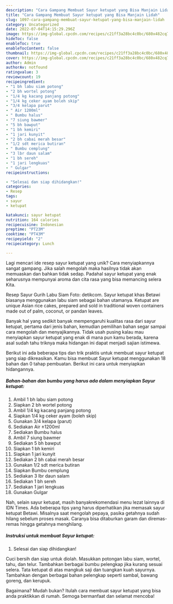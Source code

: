 ```yaml
---
description: "Cara Gampang Membuat Sayur ketupat yang Bisa Manjain Lidah"
title: "Cara Gampang Membuat Sayur ketupat yang Bisa Manjain Lidah"
slug: 1097-cara-gampang-membuat-sayur-ketupat-yang-bisa-manjain-lidah
category: Uncategorized
date: 2022-07-04T14:15:29.296Z
image: https://img-global.cpcdn.com/recipes/c21ff3a28bc4c0bc/680x482cq70/sayur-ketupat-foto-resep-utama.jpg
hideToc: false
enableToc: true
enableTocContent: false
thumbnail: https://img-global.cpcdn.com/recipes/c21ff3a28bc4c0bc/680x482cq70/sayur-ketupat-foto-resep-utama.jpg
cover: https://img-global.cpcdn.com/recipes/c21ff3a28bc4c0bc/680x482cq70/sayur-ketupat-foto-resep-utama.jpg
author: Admin
authorAv: notfound
ratingvalue: 3
reviewcount: 19
recipeingredient:
- "1 bh labu siam potong"
- "2 bh wortel potong"
- "1/4 kg kacang panjang potong"
- "1/4 kg ceker ayam boleh skip"
- "3/4 kelapa parut"
- " Air 1200ml"
- " Bumbu halus"
- "7 siung bawmer"
- "5 bh bawput"
- "1 bh kemiri"
- "1 jari kunyit"
- "2 bh cabai merah besar"
- "1/2 sdt merica butiran"
- " Bumbu cemplung"
- "3 lbr daun salam"
- "1 bh sereh"
- "1 jari lengkuas"
- " Gulgar"
recipeinstructions:

- "Selesai dan siap dihidangkan!"
categories:
- Resep
tags:
- sayur
- ketupat

katakunci: sayur ketupat 
nutrition: 164 calories
recipecuisine: Indonesian
preptime: "PT23M"
cooktime: "PT43M"
recipeyield: "2"
recipecategory: Lunch

---
```





Lagi mencari ide resep sayur ketupat yang unik? Cara menyiapkannya sangat gampang. Jika salah mengolah maka hasilnya tidak akan memuaskan dan bahkan tidak sedap. Padahal sayur ketupat yang enak seharusnya mempunyai aroma dan cita rasa yang bisa memancing selera Kita.





Resep Sayur Gurih Labu Siam Foto: detikcom. Sayur ketupat khas Betawi biasanya menggunakan labu siam sebagai bahan utamanya. Ketupat are unique Asian rice cakes, prepared and sold in traditional woven containers made out of palm, coconut, or pandan leaves.

Banyak hal yang sedikit banyak mempengaruhi kualitas rasa dari sayur ketupat, pertama dari jenis bahan, kemudian pemilihan bahan segar sampai cara mengolah dan menyajikannya. Tidak usah pusing kalau mau menyiapkan sayur ketupat yang enak di mana pun kamu berada, karena asal sudah tahu triknya maka hidangan ini dapat menjadi sajian istimewa.






Berikut ini ada beberapa tips dan trik praktis untuk membuat sayur ketupat yang siap dikreasikan. Kamu bisa membuat Sayur ketupat menggunakan 18 bahan dan 0 tahap pembuatan. Berikut ini cara untuk menyiapkan hidangannya.

<!--inarticleads1-->

##### Bahan-bahan dan bumbu yang harus ada dalam menyiapkan Sayur ketupat:

1. Ambil 1 bh labu siam potong
1. Siapkan 2 bh wortel potong
1. Ambil 1/4 kg kacang panjang potong
1. Siapkan 1/4 kg ceker ayam (boleh skip)
1. Gunakan 3/4 kelapa (parut)
1. Sediakan  Air ±1200ml
1. Sediakan  Bumbu halus
1. Ambil 7 siung bawmer
1. Sediakan 5 bh bawput
1. Siapkan 1 bh kemiri
1. Siapkan 1 jari kunyit
1. Sediakan 2 bh cabai merah besar
1. Gunakan 1/2 sdt merica butiran
1. Siapkan  Bumbu cemplung
1. Sediakan 3 lbr daun salam
1. Sediakan 1 bh sereh
1. Sediakan 1 jari lengkuas
1. Gunakan  Gulgar


Nah, selain sayur ketupat, masih banyakrekomendasi menu lezat lainnya di IDN Times. Ada beberapa tips yang harus diperhatikan jika memasak sayur ketupat Betawi. Misalnya saat mengolah pepaya, pasika getahnya sudah hilang sebelum proses masak. Caranya bisa ditaburkan garam dan diremas-remas hingga getahnya menghilang. 

<!--inarticleads2-->

##### Instruksi untuk membuat Sayur ketupat:


1. Selesai dan siap dihidangkan!

Cuci bersih dan siap untuk diolah. Masukkan potongan labu siam, wortel, tahu, dan telur. Tambahkan berbagai bumbu pelengkap jika kurang sesuai selera. Tata ketupat di atas mangkuk saji dan tuangkan kuah sayurnya. Tambahkan dengan berbagai bahan pelengkap seperti sambal, bawang goreng, dan kerupuk. 

Bagaimana? Mudah bukan? Itulah cara membuat sayur ketupat yang bisa anda praktikkan di rumah. Semoga bermanfaat dan selamat mencoba!

